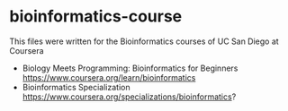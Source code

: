 # bioinformatics-course
This files were written for the Bioinformatics courses of UC San Diego at Coursera
- Biology Meets Programming: Bioinformatics for Beginners
  https://www.coursera.org/learn/bioinformatics
- Bioinformatics Specialization
  https://www.coursera.org/specializations/bioinformatics?